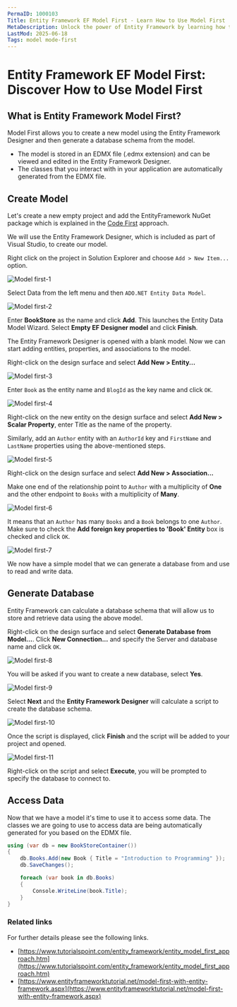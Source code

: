 ```yaml
---
PermaID: 1000103
Title: Entity Framework EF Model First - Learn How to Use Model First
MetaDescription: Unlock the power of Entity Framework by learning how to map using a model-first approach.
LastMod: 2025-06-18
Tags: model mode-first
---
```


# Entity Framework EF Model First: Discover How to Use Model First

## What is Entity Framework Model First? 

Model First allows you to create a new model using the Entity Framework Designer and then generate a database schema from the model. 

 - The model is stored in an EDMX file (.edmx extension) and can be viewed and edited in the Entity Framework Designer. 
 - The classes that you interact with in your application are automatically generated from the EDMX file.

## Create Model

Let's create a new empty project and add the EntityFramework NuGet package which is explained in the [Code First](/ef-code-first) approach.
 
We will use the Entity Framework Designer, which is included as part of Visual Studio, to create our model.

Right click on the project in Solution Explorer and choose `Add > New Item...` option.

<img src="https://raw.githubusercontent.com/zzzprojects/EntityFramework-FAQ/master/docs2/images/model-first1.png" alt="Model first-1">

Select Data from the left menu and then `ADO.NET Entity Data Model`.

<img src="https://raw.githubusercontent.com/zzzprojects/EntityFramework-FAQ/master/docs2/images/model-first2.png" alt="Model first-2">

Enter **BookStore** as the name and click **Add**. This launches the Entity Data Model Wizard. Select **Empty EF Designer model** and click **Finish**.

The Entity Framework Designer is opened with a blank model. Now we can start adding entities, properties, and associations to the model.

Right-click on the design surface and select **Add New > Entity...**

<img src="https://raw.githubusercontent.com/zzzprojects/EntityFramework-FAQ/master/docs2/images/model-first3.png" alt="Model first-3">

Enter `Book` as the entity name and `BlogId` as the key name and click `OK`.

<img src="https://raw.githubusercontent.com/zzzprojects/EntityFramework-FAQ/master/docs2/images/model-first4.png" alt="Model first-4">

Right-click on the new entity on the design surface and select **Add New > Scalar Property**, enter Title as the name of the property.

Similarly, add an `Author` entity with an `AuthorId` key and `FirstName` and `LastName` properties using the above-mentioned steps.

<img src="https://raw.githubusercontent.com/zzzprojects/EntityFramework-FAQ/master/docs2/images/model-first5.png" alt="Model first-5">

Right-click on the design surface and select **Add New > Association...**

Make one end of the relationship point to `Author` with a multiplicity of **One** and the other endpoint to `Books` with a multiplicity of **Many**. 

<img src="https://raw.githubusercontent.com/zzzprojects/EntityFramework-FAQ/master/docs2/images/model-first6.png" alt="Model first-6">

It means that an `Author` has many `Books` and a `Book` belongs to one `Author`. Make sure to check the **Add foreign key properties to 'Book' Entity** box is checked and click `OK`.

<img src="https://raw.githubusercontent.com/zzzprojects/EntityFramework-FAQ/master/docs2/images/model-first7.png" alt="Model first-7">

We now have a simple model that we can generate a database from and use to read and write data.

## Generate Database

Entity Framework can calculate a database schema that will allow us to store and retrieve data using the above model.

Right-click on the design surface and select **Generate Database from Model...**. Click **New Connection...** and specify the Server and database name and click `OK`.

<img src="https://raw.githubusercontent.com/zzzprojects/EntityFramework-FAQ/master/docs2/images/model-first8.png" alt="Model first-8">

You will be asked if you want to create a new database, select **Yes**.

<img src="https://raw.githubusercontent.com/zzzprojects/EntityFramework-FAQ/master/docs2/images/model-first9.png" alt="Model first-9">

Select **Next** and the **Entity Framework Designer** will calculate a script to create the database schema.

<img src="https://raw.githubusercontent.com/zzzprojects/EntityFramework-FAQ/master/docs2/images/model-first10.png" alt="Model first-10">

Once the script is displayed, click **Finish** and the script will be added to your project and opened.

<img src="https://raw.githubusercontent.com/zzzprojects/EntityFramework-FAQ/master/docs2/images/model-first11.png" alt="Model first-11">

Right-click on the script and select **Execute**, you will be prompted to specify the database to connect to.

## Access Data

Now that we have a model it's time to use it to access some data. The classes we are going to use to access data are being automatically generated for you based on the EDMX file.

```csharp
using (var db = new BookStoreContainer())
{
    db.Books.Add(new Book { Title = "Introduction to Programming" });
    db.SaveChanges();

    foreach (var book in db.Books)
    {
        Console.WriteLine(book.Title);
    }
}
```

### Related links

For further details please see the following links.

 - [https://www.tutorialspoint.com/entity_framework/entity_model_first_approach.htm](https://www.tutorialspoint.com/entity_framework/entity_model_first_approach.htm)
 - [https://www.entityframeworktutorial.net/model-first-with-entity-framework.aspx](https://www.entityframeworktutorial.net/model-first-with-entity-framework.aspx)